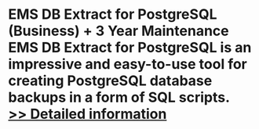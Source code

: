# EMS DB Extract for PostgreSQL (Business) + 3 Year Maintenance<br />EMS DB Extract for PostgreSQL is an impressive and easy-to-use tool for creating PostgreSQL database backups in a form of SQL scripts.<br />[>> Detailed information](https://secure.shareit.com/shareit/product.html?productid=300067952&affiliateid=200057808)